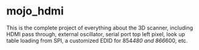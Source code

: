 # mojo_hdmi

This is the complete project of everything about the 3D scanner, including HDMI pass through, external oscillator, serial port top left pixel, look up table loading from SPI, a customized EDID for 854*480 and 866*600, etc. 

